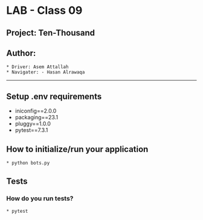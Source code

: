 # LAB - Class 09
## Project: Ten-Thousand
## Author: 
    * Driver: Asem Attallah
    * Navigater: - Hasan Alrawaqa
                 
<hr>

## Setup .env requirements 
* iniconfig==2.0.0
* packaging==23.1
* pluggy==1.0.0
* pytest==7.3.1


## How to initialize/run your application 
    * python bots.py

## Tests
### How do you run tests?
    * pytest 
